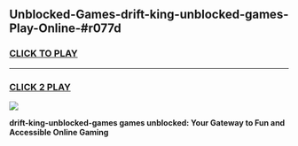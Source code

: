 
## Unblocked-Games-drift-king-unblocked-games-Play-Online-#r077d
<h3>
<a href="https://premium.freeplayer.one?title=drift-king-unblocked-games&ref=27F">CLICK TO PLAY</a></h3>
<hr>

<h3>
<a href="https://premium.freeplayer.one?title=drift-king-unblocked-games&ref=27F">CLICK 2 PLAY</a>
  
</h3>

<a href="https://premium.freeplayer.one?title=drift-king-unblocked-games&ref=27F"><img src="https://clearcache.store/games.png"></a>


**drift-king-unblocked-games games unblocked: Your Gateway to Fun and Accessible Online Gaming**
